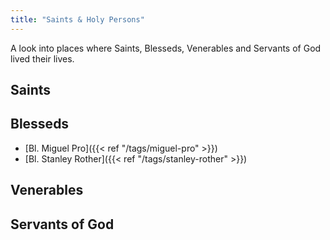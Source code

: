 ```yaml
---
title: "Saints & Holy Persons"
---
```


A look into places where Saints, Blesseds, Venerables and Servants of God lived their lives.

## Saints



## Blesseds

* [Bl. Miguel Pro]({{< ref "/tags/miguel-pro" >}})
* [Bl. Stanley Rother]({{< ref "/tags/stanley-rother" >}})

## Venerables

## Servants of God